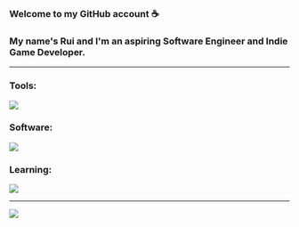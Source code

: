 ### Welcome to my GitHub account ☕
### My name's Rui and I'm an aspiring Software Engineer and Indie Game Developer.

---

### Tools:
![](https://simpleskill.icons.workers.dev/svg?i=dotnet,c,sharp,html5,css3,php,javascript,mysql,java,Python&theme=light)

### Software:
![](https://simpleskill.icons.workers.dev/svg?i=git,github,vscode,visualstudio,idea,ps,blender,unity,unreal&theme=light)

### Learning:
![](https://simpleskill.icons.workers.dev/svg?i=TypeScript,nodedotjs,react,sass,nextdotjs,jquery,laravel,mongodb,tailwind&theme=light)

---

![](https://github-readme-stats.vercel.app/api?username=rui-san&show_icons=true&theme=dark)
